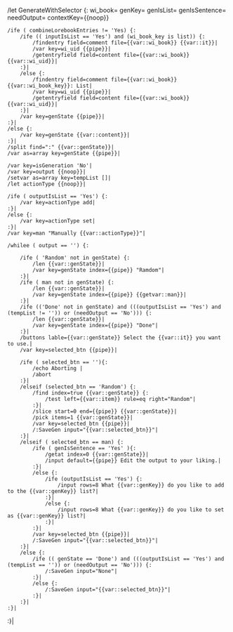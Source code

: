 /let GenerateWithSelector {: wi_book= genKey= genIsList= genIsSentence= needOutput=  contextKey={{noop}}

	/ife ( combineLorebookEntries != 'Yes) {:
		/ife (( inputIsList == 'Yes') and (wi_book_key is list)) {:
			/findentry field=comment file={{var::wi_book}} {{var::it}}|
			/var key=wi_uid {{pipe}}|
			/getentryfield field=content file={{var::wi_book}} {{var::wi_uid}}|
		:}|
		/else {:
			/findentry field=comment file={{var::wi_book}} {{var::wi_book_key}}: List|
			/var key=wi_uid {{pipe}}|
			/getentryfield field=content file={{var::wi_book}} {{var::wi_uid}}|
		:}|
		/var key=genState {{pipe}}|
	:}|
	/else {:
		/var key=genState {{var::content}}|
	:}|
	/split find=":" {{var::genState}}|
	/var as=array key=genState {{pipe}}|
	
	/var key=isGeneration 'No'|
	/var key=output {{noop}}|
	/setvar as=array key=tempList []|
	/let actionType {{noop}}|
	
	/ife ( outputIsList == 'Yes') {:
		/var key=actionType add|
	:}|
	/else {:
		/var key=actionType set|
	:}|
	/var key=man "Manually {{var::actionType}}"|
	
	/whilee ( output == '') {:
		
		/ife ( 'Random' not in genState) {:
			/len {{var::genState}}|
			/var key=genState index={{pipe}} "Ramdom"|
		:}|
		/ife ( man not in genState) {:
			/len {{var::genState}}|
			/var key=genState index={{pipe}} {{getvar::man}}|
		:}|
		/ife (('Done' not in genState) and (((outputIsList == 'Yes') and (tempList != '')) or (needOutput == 'No'))) {:
			/len {{var::genState}}|
			/var key=genState index={{pipe}} "Done"|
		:}|
		/buttons lable={{var::genState}} Select the {{var::it}} you want to use.|
		/var key=selected_btn {{pipe}}|
		
		/ife ( selected_btn == ''){:
			/echo Aborting |
			/abort
		:}|
		/elseif (selected_btn == 'Random') {:
			/find index=true {{var::genState}} {:
		        /test left={{var::item}} rule=eq right="Random"|
			:}|
			/slice start=0 end={{pipe}} {{var::genState}}|
			/pick items=1 {{var::genState}}|
			/var key=selected_btn {{pipe}}|
			/:SaveGen input="{{var::selected_btn}}"|
		:}|
		/elseif ( selected_btn == man) {:
			/ife ( genIsSentence == 'Yes' ){:
				/getat index=0 {{var::genState}}|
				/input default={{pipe}} Edit the output to your liking.|
			:}|
			/else {:
				/ife (outputIsList == 'Yes') {:
					/input rows=8 What {{var::genKey}} do you like to add to the {{var::genKey}} list?|
				:}|
				/else {:
					/input rows=8 What {{var::genKey}} do you like to set as {{var::genKey}} list?|
				:}|
			:}|
			/var key=selected_btn {{pipe}}|
			/:SaveGen input="{{var::selected_btn}}"|
		:}|
		/else {:
			/ife (( genState == 'Done') and (((outputIsList == 'Yes') and (tempList == '')) or (needOutput == 'No'))) {:
				/:SaveGen input="None"|
			:}|
			/else {:
				/:SaveGen input="{{var::selected_btn}}"|
			:}|
		:}|
	:}|
:}|